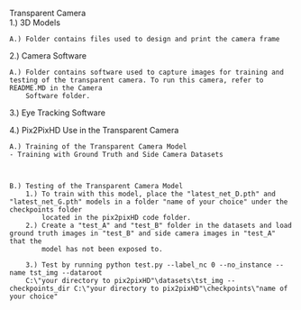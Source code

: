 Transparent Camera  
1.) 3D Models  

    A.) Folder contains files used to design and print the camera frame  
    
2.) Camera Software  

    A.) Folder contains software used to capture images for training and testing of the transparent camera. To run this camera, refer to README.MD in the Camera  
        Software folder.

    
3.) Eye Tracking Software   

4.) Pix2PixHD Use in the Transparent Camera  

    A.) Training of the Transparent Camera Model  
    - Training with Ground Truth and Side Camera Datasets  



    B.) Testing of the Transparent Camera Model  
        1.) To train with this model, place the "latest_net_D.pth" and "latest_net_G.pth" models in a folder "name of your choice" under the checkpoints folder   
            located in the pix2pixHD code folder.  
        2.) Create a "test_A" and "test_B" folder in the datasets and load ground truth images in "test_B" and side camera images in "test_A" that the  
            model has not been exposed to. 

        3.) Test by running python test.py --label_nc 0 --no_instance --name tst_img --dataroot   
        C:\"your directory to pix2pixHD"\datasets\tst_img --checkpoints_dir C:\"your directory to pix2pixHD"\checkpoints\"name of your choice"  
